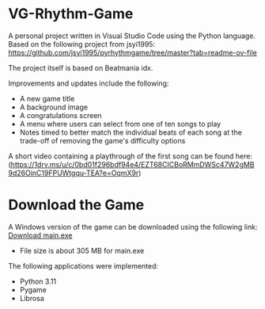 # VG-Rhythm-Game
A personal project written in Visual Studio Code using the Python language. Based on the following project from jsyi1995: https://github.com/jsyi1995/pyrhythmgame/tree/master?tab=readme-ov-file 

The project itself is based on Beatmania idx. 

Improvements and updates include the following:
* A new game title
* A background image
* A congratulations screen
* A menu where users can select from one of ten songs to play
* Notes timed to better match the individual beats of each song at the trade-off of removing the game's difficulty options

A short video containing a playthrough of the first song can be found here: (https://1drv.ms/u/c/0bd01f296bdf94e4/EZT68CICBoRMmDWSc47W2gMB9d26OinC19FPUWtgqu-TEA?e=OqmX9r)

# Download the Game
A Windows version of the game can be downloaded using the following link:
[Download main.exe]([https://1drv.ms/u/c/0bd01f296bdf94e4/EZT68CICBoRMmDWSc47W2gMB9d26OinC19FPUWtgqu-TEA?e=OqmX9r])

* File size is about 305 MB for main.exe


The following applications were implemented:
* Python 3.11
* Pygame
* Librosa







